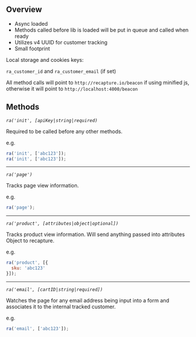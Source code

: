 ## Overview
- Async loaded
- Methods called before lib is loaded will be put in queue and called when ready
- Utilizes v4 UUID for customer tracking
- Small footprint

Local storage and cookies keys:

`ra_customer_id` and `ra_customer_email` (if set)

All method calls will point to `http://recapture.io/beacon` if using minified js, otherwise it will point to `http://localhost:4000/beacon`

## Methods

*`ra('init', [apiKey|string|required)`*

Required to be called before any other methods.

e.g.

```javascript
ra('init', ['abc123']);
ra('init', ['abc123']);
```

---

*`ra('page')`*

Tracks page view information.

e.g.

```javascript
ra('page');
```

---

*`ra('product', [attributes|object|optional])`*

Tracks product view information. Will send anything passed into attributes Object to recapture.

e.g.

```javascript
ra('product', [{
  sku: 'abc123'
}]);
```

---

*`ra('email', [cartID|string|required])`*

Watches the page for any email address being input into a form and associates it to the internal tracked customer.

e.g.

```javascript
ra('email', ['abc123']);
```
